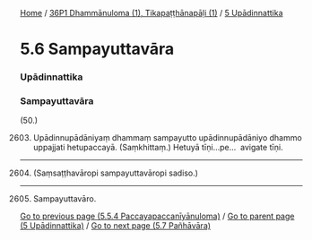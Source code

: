 
[Home](/) / [36P1 Dhammānuloma (1), Tikapaṭṭhānapāḷi (1)](../../36P1.md) / [5 Upādinnattika](../5.md)

# 5.6 Sampayuttavāra

### Upādinnattika

### Sampayuttavāra

(50.)

2603. Upādinnupādāniyaṃ dhammaṃ sampayutto upādinnupādāniyo dhammo uppajjati hetupaccayā. (Saṃkhittaṃ.) Hetuyā tīṇi…pe…  avigate tīṇi.

---

2604. (Saṃsaṭṭhavāropi sampayuttavāropi sadiso.)



---

2605. Sampayuttavāro.



[Go to previous page (5.5.4 Paccayapaccanīyānuloma)](5.5/5.5.4.md) / [Go to parent page (5 Upādinnattika)](../5.md) / [Go to next page (5.7 Pañhāvāra)](5.7.md)


